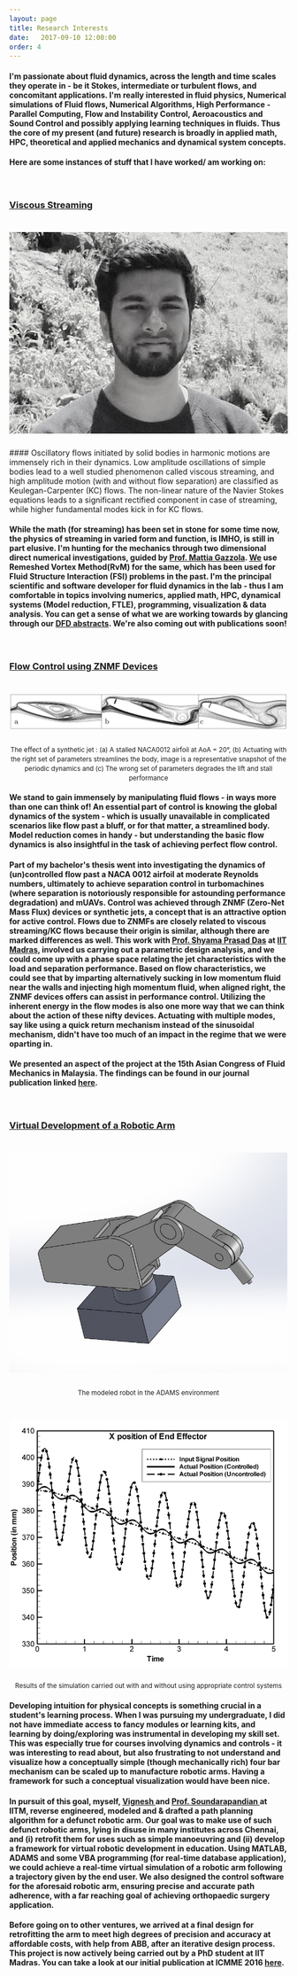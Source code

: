 ```yaml
---
layout: page 
title: Research Interests 
date:   2017-09-10 12:00:00
order: 4
---
```


#### I'm passionate about fluid dynamics, across the length and time scales they operate in - be it Stokes, intermediate or turbulent flows, and concomitant applications. I'm really interested in fluid physics, Numerical simulations of Fluid flows, Numerical Algorithms, High Performance - Parallel Computing, Flow and Instability Control, Aeroacoustics and Sound Control and possibly applying learning techniques in fluids. Thus the core of my present (and future) research is broadly in applied math, HPC, theoretical and applied mechanics and dynamical system concepts.

#### Here are some instances of stuff that I have worked/ am working on:

<br>
<h3><u> Viscous Streaming </u></h3>
<h1 class="title"><img id="centerimg" src="/images/profile.jpg"></h1>
#### Oscillatory flows initiated by solid bodies in harmonic motions are immensely rich in their dynamics. Low amplitude oscillations of simple bodies lead to a well studied phenomenon called viscous streaming, and high amplitude motion (with and without flow separation) are classified as Keulegan-Carpenter (KC) flows. The non-linear nature of the Navier Stokes equations leads to a significant rectified component in case of streaming, while higher fundamental modes kick in for KC flows.

#### While the math (for streaming) has been set in stone for some time now, the physics of streaming in varied form and function, is IMHO, is still in part elusive. I'm hunting for the mechanics through two dimensional direct numerical investigations, guided by <a href="http://mattia-lab.com/">Prof. Mattia Gazzola</a>. <a href="http://mattia-lab.com/">We</a> use Remeshed Vortex Method(RvM) for the same, which has been used for Fluid Structure Interaction (FSI) problems in the past. I'm the principal scientific and software developer for fluid dynamics in the lab - thus I am comfortable in topics involving numerics, applied math, HPC, dynamical systems (Model reduction, FTLE), programming, visualization & data analysis. You can get a sense of what we are working towards by glancing through our <a href="https://parthas1.github.io/publications/">DFD abstracts</a>. We're also coming out with publications soon!  

<br>
<h3><u> Flow Control using ZNMF Devices </u></h3>
<h1 class="title"><img id="centerimg9" src="/images/websiteCollatedStreamlines.png"></h1><center><small>The effect of a synthetic jet : (a) A stalled NACA0012 airfoil at AoA = 20°, (b) Actuating with the right set of parameters streamlines the body, image is a representative snapshot of the periodic dynamics and (c) The wrong set of parameters degrades the lift and stall performance</small></center>

#### We stand to gain immensely by manipulating fluid flows - in ways more than one can think of! An essential part of control is knowing the global dynamics of the system - which is usually unavailable in complicated scenarios like flow past a bluff, or for that matter, a streamlined body. Model reduction comes in handy - but understanding the basic flow dynamics is also insightful in the task of achieving perfect flow control. 

#### Part of my bachelor's thesis went into investigating the dynamics of (un)controlled flow past a NACA 0012 airfoil at moderate Reynolds numbers, ultimately to achieve separation control in turbomachines (where separation is notoriously responsible for astounding performance degradation) and mUAVs. Control was achieved through ZNMF (Zero-Net Mass Flux) devices or synthetic jets, a concept that is an attractive option for active control. Flows due to ZNMFs are closely related to viscous streaming/KC flows because their origin is similar, although there are marked differences as well. This work with <a href="http://mech.iitm.ac.in/Faculty/spdas/home.php">Prof. Shyama Prasad Das</a> at <a href="https://www.iitm.ac.in/">IIT Madras</a>, involved us carrying out a parametric design analysis, and we could come up with a phase space relating the jet characteristics with the load and separation performance. Based on flow characteristics, we could see that by imparting alternatively sucking in low momentum fluid near the walls and injecting high momentum fluid, when aligned right, the ZNMF devices offers can assist in performance control. Utilizing the inherent energy in the flow modes is also one more way that we can think about the action of these nifty devices. Actuating with multiple modes, say like using a quick return mechanism instead of the sinusoidal mechanism, didn't have too much of an impact in the regime that we were oparting in. 

#### We presented an aspect of the project at the 15th Asian Congress of Fluid Mechanics in Malaysia. The findings can be found in our journal publication linked <a href="https://parthas1.github.io/publications/">here</a>.

<br>
<h3><u> Virtual Development of a Robotic Arm</u></h3>
<h1 class="title"><img id="centerimg" src="/images/robot.png"></h1>
<p><center><small> The modeled robot in the ADAMS environment</small></center></p>

<h1 class="title"><img id="centerimg" src="/images/controlled.jpg"></h1>
<p><center><small> Results of the simulation carried out with and without using appropriate control systems</small></center></p>

#### Developing intuition for physical concepts is something crucial in a student's learning process. When I was pursuing my undergraduate, I did not have immediate access to fancy modules or learning kits, and learning by doing/exploring was instrumental in developing my skill set. This was especially true for courses involving dynamics and controls - it was interesting to read about, but also frustrating to not understand and visualize how a conceptually simple (though mechanically rich) four bar mechanism can be scaled up to manufacture robotic arms. Having a framework for such a conceptual visualization would have been nice. 

#### In pursuit of this goal, myself, <a href="https://sites.google.com/site/vigneshsrinivasaragavan/"> Vignesh </a> and <a href="https://home.iitm.ac.in/sspandian/"> Prof. Soundarapandian </a> at IITM, reverse engineered, modeled and & drafted a path planning algorithm for a defunct robotic arm. Our goal was to make use of such defunct robotic arms, lying in disuse in many institutes across Chennai, and (i) retrofit them for uses such as simple manoeuvring and (ii) develop a framework for virtual robotic development in education. Using MATLAB, ADAMS and some VBA programming (for real-time database application), we could achieve a real-time virtual simulation of a robotic arm following a trajectory given by the end user. We also designed the control software for the aforesaid robotic arm, ensuring precise and accurate path adherence, with a far reaching goal of achieving orthopaedic surgery application.

#### Before going on to other ventures, we arrived at a final design for retrofitting the arm to meet high degrees of precision and accuracy at affordable costs, with help from ABB, after an iterative design process. This project is now actively being carried out by a PhD student at IIT Madras. You can take a look at our initial publication at ICMME 2016 <a href="https://parthas1.github.io/publications/">here</a>.

